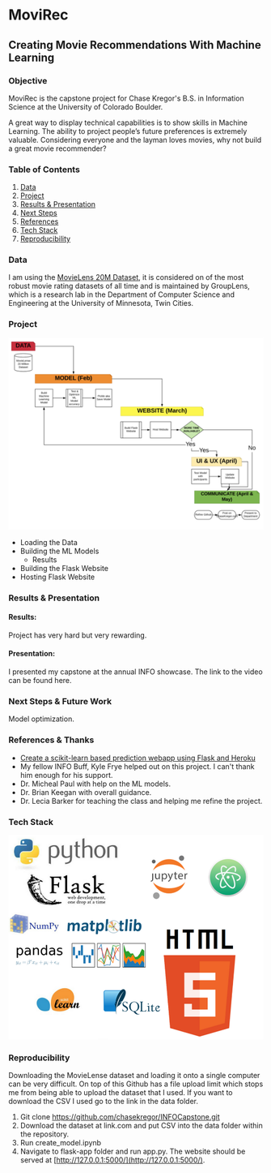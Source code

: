# MoviRec

## Creating Movie Recommendations With Machine Learning

### Objective

MoviRec is the capstone project for Chase Kregor's B.S. in Information Science at the University of Colorado Boulder.

A great way to display technical capabilities is to show skills in Machine Learning. The ability to project people’s future preferences is extremely valuable. Considering everyone and the layman loves movies, why not build a great movie recommender?


### Table of Contents
1. [Data](#data)
2. [Project](#project)
3. [Results & Presentation](#results-and-presentation)
4. [Next Steps](#next-steps)
5. [References](#references)
6. [Tech Stack](#tech-stack)
7. [Reproducibility](#reproducibility)

### Data

I am using the [MovieLens 20M Dataset](https://grouplens.org/datasets/movielens/20m/), it is considered on of the most robust movie rating datasets of all time and is maintained by GroupLens, which is a research lab in the Department of Computer Science and Engineering at the University of Minnesota, Twin Cities.


### Project

![KregorCapstoneGanttChart](images/KregorCapstoneGanttChart.png)

- Loading the Data
- Building the ML Models
  - Results
- Building the Flask Website
- Hosting Flask Website

### Results & Presentation

#### Results:
Project has very hard but very rewarding.

#### Presentation:
I presented my capstone at the annual INFO showcase. The link to the video can be found here.

### Next Steps & Future Work

Model optimization.

### References & Thanks
- [Create a scikit-learn based prediction webapp using Flask and Heroku](https://xcitech.github.io/tutorials/heroku_tutorial/)
- My fellow INFO Buff, Kyle Frye helped out on this project. I can't thank him enough for his support.
- Dr. Micheal Paul with help on the ML models.
- Dr. Brian Keegan with overall guidance.
- Dr. Lecia Barker for teaching the class and helping me refine the project.

### Tech Stack
![techstack](images/techstack.png)

### Reproducibility

Downloading the MovieLense dataset and loading it onto a single computer can be very difficult. On top of this Github has a file upload limit which stops me from being able to upload the dataset that I used. If you want to download the CSV I used go to the link in the data folder.

1. Git clone https://github.com/chasekregor/INFOCapstone.git
2. Download the dataset at link.com and put CSV into the data folder within the repository.
3. Run create_model.ipynb
4. Navigate to flask-app folder and run app.py. The website should be served at [http://127.0.0.1:5000/](http://127.0.0.1:5000/).
